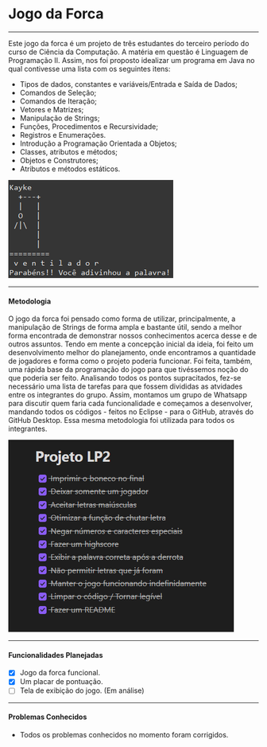 # Jogo da Forca
---
Este jogo da forca é um projeto de três estudantes do terceiro período do curso de Ciência da Computação. A matéria em questão é Linguagem de Programação II. Assim, nos foi proposto idealizar um programa em Java no qual contivesse uma lista com os seguintes itens:
- Tipos de dados, constantes e variáveis/Entrada e Saída de Dados;
- Comandos de Seleção;
- Comandos de Iteração;
- Vetores e Matrizes;
- Manipulação de Strings;
- Funções, Procedimentos e Recursividade;
- Registros e Enumerações.
- Introdução a Programação Orientada a Objetos;
- Classes, atributos e métodos;
- Objetos e Construtores;
- Atributos e métodos estáticos.

![Jogo Funcionando](JogoDaForca.png)

---
#### Metodologia
O jogo da forca foi pensado como forma de utilizar, principalmente, a manipulação de Strings de forma ampla e bastante útil, sendo a melhor forma encontrada de demonstrar nossos conhecimentos acerca desse e de outros assuntos.
Tendo em mente a concepção inicial da ideia, foi feito um desenvolvimento melhor do planejamento, onde encontramos a quantidade de jogadores e forma como o projeto poderia funcionar. Foi feita, também, uma rápida base da programação do jogo para que tivéssemos noção do que poderia ser feito.
Analisando todos os pontos supracitados, fez-se necessário uma lista de tarefas para que fossem divididas as atvidades entre os integrantes do grupo. Assim, montamos um grupo de Whatsapp para discutir quem faria cada funcionalidade e começamos a desenvolver, mandando todos os códigos - feitos no Eclipse - para o GitHub, através do GitHub Desktop. Essa mesma metodologia foi utilizada para todos os integrantes.

![Lista de Tarefas do Projeto](ListaDeTarefas.png)

---
#### Funcionalidades Planejadas
- [x] Jogo da forca funcional.
- [x] Um placar de pontuação.
- [ ] Tela de exibição do jogo. (Em análise)
---
#### Problemas Conhecidos
- Todos os problemas conhecidos no momento foram corrigidos.